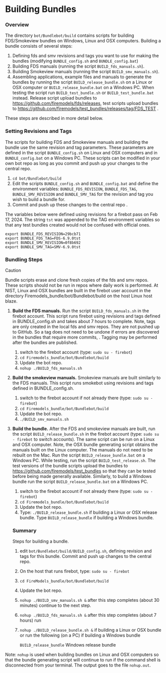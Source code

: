 
#  Building Bundles

### Overview

The directory `bot/Bundlebot/build` contains scripts for building FDS/Smokeview bundles on Windows, Linux and OSX computers. Building a bundle consists of several steps: 

  1. Defining fds and smv revisions and tags you want to use for making the bundles (modifying `BUNDLE_config.sh` and `BUNDLE_config.bat`)
  2. Building FDS manuals (running the  script `BUILD_fds_manuals.sh`).
  3. Building Smokeview manuals (running the script `BUILD_smv_manuals.sh`). 
  4. Assembling applications, example files and manuals to generate the bundles by running the script `BUILD_release_bundle.sh` on a Linux or OSX computer or `BUILD_release_bundle.bat` on a Windows PC. When testing the script run `BUILD_test_bundle.sh` or `BUILD_test_bundle.bat` instead. Release script upload bundles to https://github.com/firemodels/fds/releases, test scripts upload bundles to https://github.com/firemodels/test_bundles/releases/tag/FDS_TEST .
  
These steps are described in more detail below.

### Setting Revisions and Tags  

The scripts for building FDS and Smokeview manuals and building the bundle use the same revision and tag parameters.  These parameters are defined in the script `BUNDLE_config.sh` on Linux and OSX computers and in `BUNDLE_config.bat` on a Windows PC.  These scripts can be modified in your own bot repo as long as you commit and push up your changes to the central repo.
1. `cd bot/Bundlebot/build`
2. Edit the scripts `BUNDLE_config.sh` and `BUNDLE_config.bat` and define the environment variables: `BUNDLE_FDS_REVISION`, `BUNDLE_FDS_TAG`, `BUNDLE_SMV_REVISION` and `BUNDLE_SMV_TAG` for the revision and tag you wish to build a bundle for.
3. Commit and push up these changes to the central repo .

The variables below were defined using revisions for a firebot pass on Feb 17, 2024. The string `tst` was appended to the TAG environment variables so that any test bundles created would not be confused with official ones.
```
export BUNDLE_FDS_REVISION=29bcb71
export BUNDLE_FDS_TAG=FDS-6.9.0tst
export BUNDLE_SMV_REVISION=0f8b692
export BUNDLE_SMV_TAG=SMV-6.9.0tst
```

### Bundling Steps

> [!CAUTION]
> Bundle scripts erase and clone fresh copies of the fds and smv repos. These scripts should not be run in repos where daily work is performed.  At NIST, Linux and OSX bundles are built in the firebot user account in the directory Firemodels_bundle/bot/Bundlebot/build on the host Linux host blaze.

1. **Build the FDS manuals.** Run the script `BUILD_fds_manuals.sh` in the firebot account.  This script runs firebot using revisions and tags defined in BUNDLE_config.sh and takes about 7 hours to complete.  Note, tags are only created in the local fds and smv repos.  They are not pushed up to GitHub. So a tag does not need to be undone if errors are discovered in the bundles that require more commits, . Tagging may be performed after the bundles are published.
   1. switch to the firebot account (type: `sudo su - firebot`)
   2. `cd Firemodels_bundle/bot/Bundlebot/build`
   3. Update the bot repo.
   4. `nohup ./BUILD_fds_manuals.sh`

2. **Build the smokeview manuals.** Smokeview manuals are built similarly to the FDS manuals. This script runs smokebot using revisions and tags defined in BUNDLE_config.sh.
   1. switch to the firebot account if not already there (type: `sudo su - firebot`)
   2. `cd Firemodels_bundle/bot/Bundlebot/build`
   3. Update the bot repo.
   4. `./BUILD_smv_manuals.sh`

3. **Build the bundle.**  After the FDS and smokeview manuals are built, run the script `BUILD_release_bundle.sh` in the firebot account (type: `sudo su - firebot` to switch accounts).  The same script can be run on a Linux and OSX computer.  Note, the OSX bundle generating script obtains the manuals built on the Linux computer. The manuals do not need to be rebuilt on the Mac.  Run the script `BUILD_release_bundle.bat` on a Windows PC. While testing, run the script `BUILD_test_release.sh`. The test versions of the bundle scripts upload the bundles to https://github.com/firemodels/test_bundles so that they can be tested before being made generally available.  Similarly, to build a Windows bundle run the script `BUILD_release_bundle.bat` on a Windows PC.
   1. switch to the firebot account if not already there (type: `sudo su - firebot`)
   2. `cd Firemodels_bundle/bot/Bundlebot/build`
   3. Update the bot repo.
   4. Type: `./BUILD_release_bundle.sh` if building a Linux or OSX release bundle. Type `BUILD_release_bundle` if building a Windows bundle.
  
   ### Summary

   Steps for building a bundle. 

   1. edit `bot/Bundlebot/build/BUILD_config.sh`, defining revision and tags for this bundle.  Commit and push up changes to the central repo.
   2. On the host that runs firebot, type: `sudo su - firebot`
   3. `cd FireModels_bundle/bot/Bundlebot/build`
   4. Update the bot repo.
   5. `nohup ./BUILD_smv_manuals.sh &`
   after this step completes (about 30 minutes) continue to the next step.
   6. `nohup ./BUILD_fds_manuals.sh &`
   after this step completes (about 7 hours) run 
   7. `nohup ./BUILD_release_bundle.sh &` if building a Linux or OSX bundle or run the following (on a PC) if building a Windows bundle
      
      `BUILD_release_bundle` Windows release bundle
      
 Note: `nohup` is used when building bundles on Linux and OSX computers so that the bundle generating script will continue to run if the command shell is disconnected from your terminal.  The output goes to the file `nohup.out`.
 



